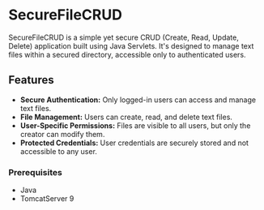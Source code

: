 # SecureFileCRUD
SecureFileCRUD is a simple yet secure CRUD (Create, Read, Update, Delete) application built using Java Servlets. It's designed to manage text files within a secured directory, accessible only to authenticated users.

## Features
- **Secure Authentication:** Only logged-in users can access and manage text files.
- **File Management:** Users can create, read, and delete text files.
- **User-Specific Permissions:** Files are visible to all users, but only the creator can modify them.
- **Protected Credentials:** User credentials are securely stored and not accessible to any user.

### Prerequisites
- Java
- TomcatServer 9

